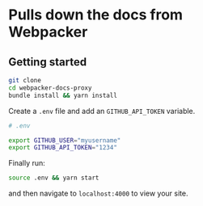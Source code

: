 # Pulls down the docs from Webpacker

## Getting started

```bash
git clone
cd webpacker-docs-proxy
bundle install && yarn install
```

Create a `.env` file and add an `GITHUB_API_TOKEN` variable.

```bash
# .env

export GITHUB_USER="myusername"
export GITHUB_API_TOKEN="1234"
```

Finally run:

```bash
source .env && yarn start
```

and then navigate to `localhost:4000` to view your site.
